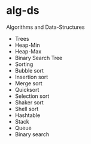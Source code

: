 alg-ds
======

Algorithms and Data-Structures

* Trees  
 * Heap-Min  
 * Heap-Max  
 * Binary Search Tree  
* Sorting  
 * Bubble sort  
 * Insertion sort  
 * Merge sort  
 * Quicksort  
 * Selection sort  
 * Shaker sort  
 * Shell sort  
* Hashtable  
* Stack  
* Queue  
* Binary search  

